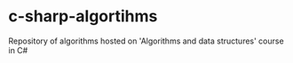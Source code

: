 # c-sharp-algortihms
Repository of algorithms hosted on 'Algorithms and data structures' course in C#
